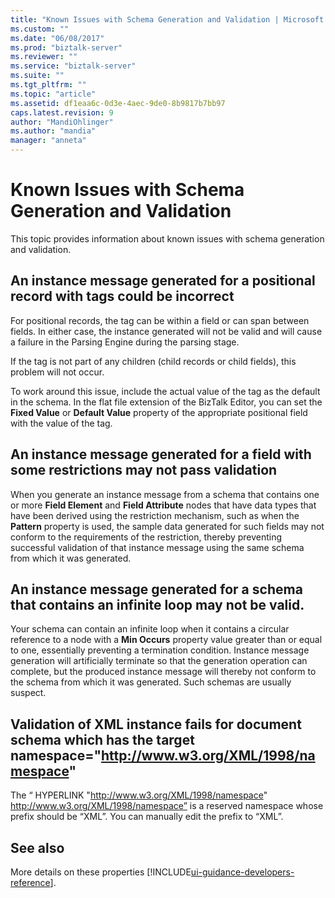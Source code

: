 ```yaml
---
title: "Known Issues with Schema Generation and Validation | Microsoft Docs"
ms.custom: ""
ms.date: "06/08/2017"
ms.prod: "biztalk-server"
ms.reviewer: ""
ms.service: "biztalk-server"
ms.suite: ""
ms.tgt_pltfrm: ""
ms.topic: "article"
ms.assetid: df1eaa6c-0d3e-4aec-9de0-8b9817b7bb97
caps.latest.revision: 9
author: "MandiOhlinger"
ms.author: "mandia"
manager: "anneta"
---
```

# Known Issues with Schema Generation and Validation
This topic provides information about known issues with schema generation and validation.  
  
## An instance message generated for a positional record with tags could be incorrect  
 For positional records, the tag can be within a field or can span between fields. In either case, the instance generated will not be valid and will cause a failure in the Parsing Engine during the parsing stage.  
  
 If the tag is not part of any children (child records or child fields), this problem will not occur.  
  
 To work around this issue, include the actual value of the tag as the default in the schema. In the flat file extension of the BizTalk Editor, you can set the **Fixed Value** or **Default Value** property of the appropriate positional field with the value of the tag.  
  
## An instance message generated for a field with some restrictions may not pass validation  
 When you generate an instance message from a schema that contains one or more **Field Element** and **Field Attribute** nodes that have data types that have been derived using the restriction mechanism, such as when the **Pattern** property is used, the sample data generated for such fields may not conform to the requirements of the restriction, thereby preventing successful validation of that instance message using the same schema from which it was generated.  
  
## An instance message generated for a schema that contains an infinite loop may not be valid.  
 Your schema can contain an infinite loop when it contains a circular reference to a node with a **Min Occurs** property value greater than or equal to one, essentially preventing a termination condition. Instance message generation will artificially terminate so that the generation operation can complete, but the produced instance message will thereby not conform to the schema from which it was generated. Such schemas are usually suspect.  
  
## Validation of XML instance fails for document schema which has the target namespace="http://www.w3.org/XML/1998/namespace"  
 The “ HYPERLINK "http://www.w3.org/XML/1998/namespace" http://www.w3.org/XML/1998/namespace” is a reserved namespace whose prefix should be “XML”. You can manually edit the prefix to “XML”.

## See also
More details on these properties [!INCLUDE[ui-guidance-developers-reference](../includes/ui-guidance-developers-reference.md)].